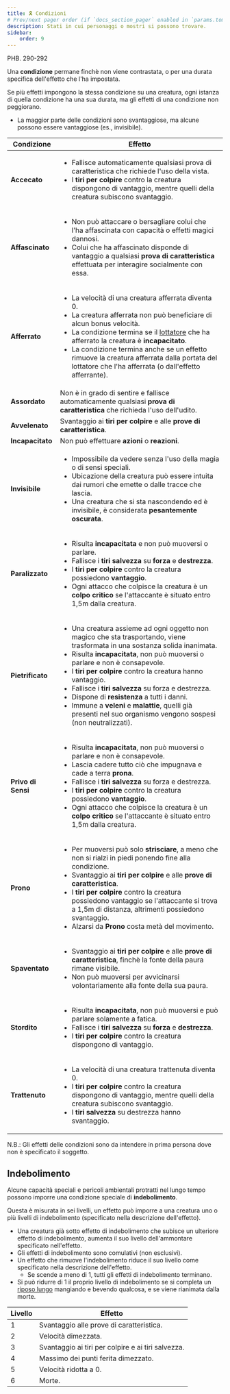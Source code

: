 ```yaml
---
title: 🎗️ Condizioni
# Prev/next pager order (if `docs_section_pager` enabled in `params.toml`)
description: Stati in cui personaggi o mostri si possono trovare.
sidebar:
    order: 9
---
```

PHB. 290-292

Una **condizione** permane finchè non viene contrastata, o per una durata specifica dell'effetto che l'ha impostata.

Se più effetti impongono la stessa condizione su una creatura, ogni istanza di quella condizione ha una sua durata, ma gli effetti di una condizione non peggiorano.

* La maggior parte delle condizioni sono svantaggiose, ma alcune possono essere vantaggiose (es., invisibile).

| Condizione         | <center>Effetto</center>                                                                                                                                                                                                                                  |
| ------------------ | --------------------------------------------------------------------------------------------------------------------------------------------------------------------------------------------------------------------------------------------- |
| **Accecato**       | <ul><li>Fallisce automaticamente qualsiasi prova di caratteristica che richiede l'uso della vista.</li><li>I <b>tiri per colpire</b> contro la creatura dispongono di vantaggio, mentre quelli della creatura subiscono svantaggio.</li></ul> |
| **Affascinato**    | <ul><li>Non può attaccare o bersagliare colui che l'ha affascinata con capacità o effetti magici dannosi.</li><li>Colui che ha affascinato disponde di vantaggio a qualsiasi <b>prova di caratteristica</b> effettuata per interagire socialmente con essa.</li></ul> |
| **Afferrato**      | <ul><li>La velocità di una creatura afferrata diventa 0.</li><li>La creatura afferrata non può beneficiare di alcun bonus velocità.</li><li>La condizione termina se il [lottatore](/rules/combattimento#lottare) che ha afferrato la creatura è <b>incapacitato</b>.</li><li>La condizione termina anche se un effetto rimuove la creatura afferrata dalla portata del lottatore che l'ha afferrata (o dall'effetto afferrante).</li></ul> |
| **Assordato**      | Non è in grado di sentire e fallisce automaticamente qualsiasi <b>prova di caratteristica</b> che richieda l'uso dell'udito. |
| **Avvelenato**     | Svantaggio ai <b>tiri per colpire</b> e alle <b>prove di caratteristica</b>. |
| **Incapacitato**   | Non può effettuare <b>azioni</b> o <b>reazioni</b>. |
| **Invisibile**     | <ul><li>Impossibile da vedere senza l'uso della magia o di sensi speciali.</li><li>Ubicazione della creatura può essere intuita dai rumori che emette o dalle tracce che lascia.</li><li>Una creatura che si sta nascondendo ed è invisibile, è considerata <b>pesantemente oscurata</b>.</li></ul> |
| **Paralizzato**    | <ul><li>Risulta <b>incapacitata</b> e non può muoversi o parlare.</li><li>Fallisce i <b>tiri salvezza</b> su <b>forza</b> e <b>destrezza</b>.</li><li>I <b>tiri per colpire</b> contro la creatura possiedono <b>vantaggio</b>.</li><li>Ogni attacco che colpisce la creatura è un <b>colpo critico</b> se l'attaccante è situato entro 1,5m dalla creatura.</li></ul> |
| **Pietrificato**   | <ul><li>Una creatura assieme ad ogni oggetto non magico che sta trasportando, viene trasformata in una sostanza solida inanimata.</li><li>Risulta <b>incapacitata</b>, non può muoversi o parlare e non è consapevole.</li><li>I <b>tiri per colpire</b> contro la creatura hanno vantaggio.</li><li>Fallisce i <b>tiri salvezza</b> su forza e destrezza.</li><li>Dispone di <b>resistenza</b> a tutti i danni.</li><li>Immune a <b>veleni</b> e <b>malattie</b>, quelli già presenti nel suo organismo vengono sospesi (non neutralizzati).</li></ul> |
| **Privo di Sensi** | <ul><li>Risulta <b>incapacitata</b>, non può muoversi o parlare e non è consapevole.</li><li>Lascia cadere tutto ciò che impugnava e cade a terra <b>prona</b>.</li><li>Fallisce i <b>tiri salvezza</b> su forza e destrezza.</li><li>I <b>tiri per colpire</b> contro la creatura possiedono <b>vantaggio</b>.</li></li><li>Ogni attacco che colpisce la creatura è un <b>colpo critico</b> se l'attaccante è situato entro 1,5m dalla creatura.</li></ul> |
| **Prono**          | <ul><li>Per muoversi può solo <b>strisciare</b>, a meno che non si rialzi in piedi ponendo fine alla condizione.</li><li>Svantaggio ai <b>tiri per colpire</b> e alle <b>prove di caratteristica</b>.</li><li>I <b>tiri per colpire</b> contro la creatura possiedono vantaggio se l'attaccante si trova a 1,5m di distanza, altrimenti possiedono svantaggio.</li><li>Alzarsi da **Prono** costa metà del movimento.</li></ul> |
| **Spaventato**     | <ul><li>Svantaggio ai <b>tiri per colpire</b> e alle <b>prove di caratteristica</b>, finchè la fonte della paura rimane visibile.</li><li>Non può muoversi per avvicinarsi volontariamente alla fonte della sua paura.</li></ul> |
| **Stordito**       | <ul><li>Risulta <b>incapacitata</b>, non può muoversi e può parlare solamente a fatica.</li><li>Fallisce i <b>tiri salvezza</b> su <b>forza</b> e <b>destrezza</b>.</li><li>I <b>tiri per colpire</b> contro la creatura dispongono di vantaggio.</ul> |
| **Trattenuto**     | <ul><li>La velocità di una creatura trattenuta diventa 0.</li><li>I <b>tiri per colpire</b> contro la creatura dispongono di vantaggio, mentre quelli della creatura subiscono svantaggio.</li><li>I <b>tiri salvezza</b> su destrezza hanno svantaggio.</li></ul> |

N.B.: Gli effetti delle condizioni sono da intendere in prima persona dove non è specificato il soggetto.

## Indebolimento

Alcune capacità speciali e pericoli ambientali protratti nel lungo tempo possono imporre una condizione speciale di **indebolimento**.

Questa è misurata in sei livelli, un effetto può imporre a una creatura uno o più livelli di indebolimento (specificato nella descrizione dell'effetto).

* Una creatura già sotto effetto di indebolimento che subisce un ulteriore effetto di indebolimento, aumenta il suo livello dell'ammontare specificato nell'effetto.
* Gli effetti di indebolimento sono comulativi (non esclusivi).
* Un effetto che rimuove l'indebolimento riduce il suo livello come specificato nella descrizione dell'effetto.
  * Se scende a meno di 1, tutti gli effetti di indebolimento terminano.
* Si può ridurre di 1 il proprio livello di indebolimento se si completa un [riposo lungo]() mangiando e bevendo qualcosa, e se viene rianimata dalla morte.

| Livello | Effetto                                            |
| ------- | -------------------------------------------------- |
| 1       | Svantaggio alle prove di caratteristica.           |
| 2       | Velocità dimezzata.                                |
| 3       | Svantaggio ai tiri per colpire e ai tiri salvezza. |
| 4       | Massimo dei punti ferita dimezzato.                |
| 5       | Velocità ridotta a 0.                              |
| 6       | Morte.                                             |
